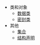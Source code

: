 * 类和对象
    * [数据类](classes-and-objects/data-classes.md)
    * [密封类](classes-and-objects/sealed-classes.md)
* 其他
    * [集合](other/collections.md)
    * [结构声明](other/destructuring-declarations.md)
